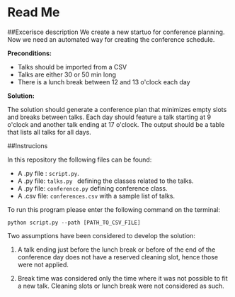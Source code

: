 # Read Me

##Excerisce description
We create a new startuo for conference planning. Now we need an automated way for creating the conference schedule.

**Preconditions:**

* Talks should be imported from a CSV
* Talks are either 30 or 50 min long
* There is a lunch break between 12 and 13 o'clock each day

**Solution:**

The solution should generate a conference plan that minimizes empty slots and breaks between talks. Each day should feature a talk starting at 9 o'clock and another talk ending at 17 o'clock.
The output should be a table that lists all talks for all days.

##Instrucions

In this repository the following files can be found:

* A .py file : ```script.py```.
* A .py file: ```talks.py ``` defining the classes related to the talks.
* A .py file: ``conference.py`` defining conference class.
* A .csv file: ``conferences.csv`` with a sample list of talks.


To run this program please enter the following command on the terminal:
	
	python script.py --path [PATH_TO_CSV_FILE]

Two assumptions have been considered to develop the solution:

1. A talk ending just before the lunch break or before of the end of the conference day does not have a reserved cleaning slot, hence those were not applied.

2. Break time was considered only the time where it was not possible to fit a new talk. Cleaning slots or lunch break were not considered as such.